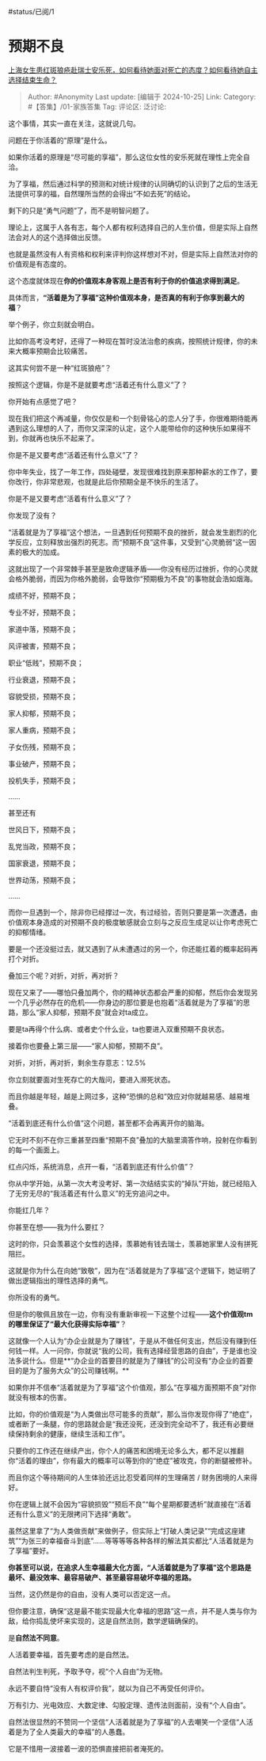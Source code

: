 #status/已阅/1

# 预期不良

[上海女生患红斑狼疮赴瑞士安乐死，如何看待她面对死亡的态度？如何看待她自主选择结束生命？](https://www.zhihu.com/question/2001437757/answer/14710245944)

> Author: #Anonymity
> Last update: [编辑于 2024-10-25]
> Link:
> Category: #【答集】/01-家族答集
> Tag:
> 评论区:
> 泛讨论:

这个事情，其实一直在关注，这就说几句。

问题在于你活着的“原理”是什么。

如果你活着的原理是“尽可能的享福”，那么这位女性的安乐死就在理性上完全自洽。

为了享福，然后通过科学的预测和对统计规律的认同确切的认识到了之后的生活无法提供可享的福，自然理所当然的会得出“不如去死”的结论。

剩下的只是“勇气问题”了，而不是明智问题了。

理论上，这属于人各有志，每个人都有权利选择自己的人生价值，但是实际上自然法会对人的这个选择做出反馈。

也就是虽然没有人有资格和权利来评判你这样想对不对，但是实际上自然法对你的价值观是有态度的。

这个态度就体现在**你的价值观本身客观上是否有利于你的价值追求得到满足**。

具体而言，**“活着是为了享福”这种价值观本身，是否真的有利于你享到最大的福**？

举个例子，你立刻就会明白。

比如你高考没考好，还得了一种现在暂时没法治愈的疾病，按照统计规律，你的未来大概率预期会比较痛苦。

这其实何尝不是一种“红斑狼疮”？

按照这个逻辑，你是不是就要考虑“活着还有什么意义”了？

你开始有点感觉了吧？

现在我们把这个再减量，你仅仅是和一个刻骨铭心的恋人分了手，你很难期待能再遇到这么理想的人了，而你又深深的认定，这个人能带给你的这种快乐如果得不到，你就再也快乐不起来了。

你是不是又要考虑“活着还有什么意义”了？

你中年失业，找了一年工作，四处碰壁，发现很难找到原来那种薪水的工作了，要你改行，你非常悲观，也就是此后你预期全是不快乐的生活了。

你是不是又要考虑“活着有什么意义”了？

你发现了没有？

“活着就是为了享福”这个想法，一旦遇到任何预期不良的挫折，就会发生剧烈的化学反应，立刻释放出强烈的死志。而“预期不良”这件事，又受到“心灵脆弱“这一因素的极大的加成。

这就出现了一个非常棘手甚至是致命逻辑矛盾——你没有经历过挫折，你的心灵就会格外脆弱，而因为你格外脆弱，会导致你“预期极为不良”的事物就会浩如烟海。

成绩不好，预期不良；

专业不好，预期不良；

家道中落，预期不良；

风评被害，预期不良；

职业“低贱”，预期不良；

行业衰退，预期不良；

容貌受损，预期不良；

家人抑郁，预期不良；

家人重病，预期不良；

子女伤残，预期不良；

事业破产，预期不良；

投机失手，预期不良；

……

甚至还有

世风日下，预期不良；

乱党当政，预期不良；

国家衰退，预期不良；

世界动荡，预期不良；

……

而你一旦遇到一个，除非你已经撑过一次，有过经验，否则只要是第一次遭遇，由价值观本身造成的对预期不良的极度敏感就会立刻与之反应生成足以让你考虑死亡的抑郁情绪。

要是一个还没挺过去，就又遇到了从未遭遇过的另一个，你还能扛着的概率起码再打个对折。

叠加三个呢？对折，对折，再对折？

现在又来了——哪怕只叠加两个，你的精神状态都会严重的抑郁，然后你会发现另一个几乎必然存在的危机——你身边的那位要是也抱着“活着就是为了享福”的思路，那么“家人抑郁，预期不良”就会对ta成立。

要是ta再得个什么病、或者史个什么业，ta也要进入双重预期不良状态。

接着你也要叠上第三层——“家人抑郁，预期不良”。

对折，对折，再对折，剩余生存意志：12.5%

你立刻就要面对生死存亡的大哉问，要进入濒死状态。

而且你越是年轻，越是上网过多，这种“恐惧的总和”效应对你就越易感、越易堆叠。

“活着到底还有什么价值”这个问题，甚至都不会再离开你的脑海。

它无时不刻不在你三重甚至四重“预期不良”叠加的大脑里滴答作响，投射在你看到的每一个画面上。

红点闪烁，系统消息，点开一看，“活着到底还有什么价值”？

你从中学开始，从第一次大考没考好、第一次结结实实的“掉队”开始，就已经陷入了无穷无尽的“我活着还有什么意义”的无穷追问之中。

你能扛几年？

你甚至在想——我为什么要扛？

这时的你，只会羡慕这个女性的选择，羡慕她有钱去瑞士，羡慕她家里人没有拼死阻拦。

这就是你为什么在向她“致敬”，因为在“活着就是为了享福”这个逻辑下，她证明了做出逻辑指出的理性选择的勇气。

你所没有的勇气。

但是你的敬佩且放在一边，你有没有重新审视一下这整个过程——**这个价值观tm的哪里保证了“最大化获得实际幸福”**？

这就像一个人认为“办企业就是为了赚钱”，于是从不做任何支出，然后没有赚到任何钱一样。人一问你，你就说“我的公司，我有选择经营思路的自由”，于是谁也没法多说什么。但是**“办企业的首要目的就是为了赚钱”的公司没有“办企业的首要目的是为了服务大众”的公司赚钱啊。**

如果你并不信奉“活着就是为了享福”这个价值观，那么“在享福方面预期不良”对你就没有根本的伤害。

比如，你的价值观是“为人类做出尽可能多的贡献”，那么当你发现你得了“绝症”，或者断了一条腿，你的思路就会是“我还没死，还没到完全动不了，我还有必要继续保持剩余的健康，继续生活和工作”。

只要你的工作还在继续产出，你个人的痛苦和困境无论多么大，都不足以推翻你“活着的理由”，你有最大的概率可以等到你的“绝症”被攻克，你的断腿被修补。

而且你这个等待期间的人生体验还远比忍受着同样的生理痛苦 / 财务困境的人来得好。

你在逻辑上就不会因为“容貌损毁”“预后不良”“每个星期都要透析”就直接在“活着还有什么意义”的无限拷问下选择“勇敢”。

虽然这里拿了“为人类做贡献”来做例子，但实际上“打破人类记录”“完成这座建筑”“为张三的幸福奋斗到底”……等等等等各种各样的解法其实都比“人活着就是为了享福”要好。

**你甚至可以说，在追求人生幸福最大化方面，“人活着就是为了享福”这个思路是最坏、最没效率、最容易破产、甚至最容易破坏幸福的思路。**

当然，这仍然是你的自由，没有人类可以否定这一点。

但你要注意，确保“这是最不能实现最大化幸福的思路”这一点，并不是人类与你为敌，给你捣乱使坏来实现的，这是自然法则，数学逻辑确保的。

是**自然法不同意**。

人活着要幸福，首先要考虑的是自然法。

自然法判生判死，予取予夺，视“个人自由”为无物。

永远不要自恃“没有人有权评价我”，就以为自己不再受任何评价。

万有引力、光电效应、大数定律、勾股定理、遗传法则面前，没有“个人自由”。

自然法很显然的不赞同一个坚信“人活着就是为了享福”的人去嘲笑一个坚信“人活着是为了全人类最大的幸福”的人愚蠢。

它是不惜用一波接着一波的恐惧直接把前者淹死的。
